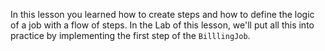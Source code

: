 In this lesson you learned how to create steps and how to define the logic of a job with a flow of steps. In the Lab of this lesson, we'll put all this into practice by implementing the first step of the `BilllingJob`.

